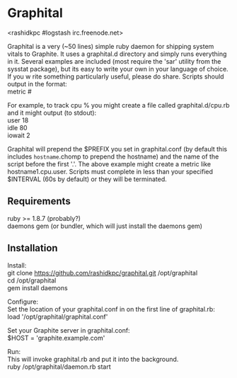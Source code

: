 # Graphital 
<rashidkpc #logstash irc.freenode.net>

Graphital is a very (~50 lines) simple ruby daemon for shipping system vitals 
to Graphite. It uses a graphital.d directory and simply runs everything in it.
Several examples are included (most require the 'sar' utility from the sysstat
package), but its easy to write your own in your language of choice. If you w
rite something particularly useful, please do share. Scripts should output in 
the format:  
  metric #

For example, to track cpu % you might create a file called
graphital.d/cpu.rb and it might output (to stdout):  
  user 18  
  idle 80  
  iowait 2  

Graphital will prepend the $PREFIX you set in graphital.conf (by default this 
includes `hostname`.chomp to prepend the hostname) and the name of the script
before the first '.'. The above example might create a metric like 
hostname1.cpu.user. Scripts must complete in less than your specified $INTERVAL
(60s by default) or they will be terminated.  

## Requirements

ruby >= 1.8.7 (probably?)  
daemons gem (or bundler, which will just install the daemons gem)  

## Installation
Install:  
  git clone https://github.com/rashidkpc/graphital.git /opt/graphital  
  cd /opt/graphital  
  gem install daemons  

Configure:  
Set the location of your graphital.conf in on the first line of graphital.rb:  
  load '/opt/graphital/graphital.conf'

Set your Graphite server in graphital.conf:  
  $HOST = 'graphite.example.com'  

Run:  
This will invoke graphital.rb and put it into the background.  
  ruby /opt/graphital/daemon.rb start  

